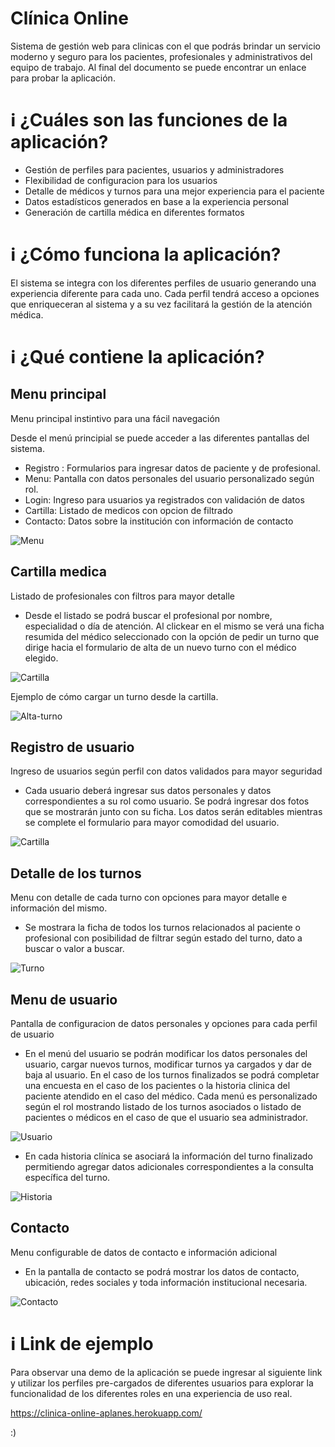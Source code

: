 # Clínica Online

Sistema de gestión web para clinicas con el que podrás brindar un servicio moderno y seguro para los pacientes, profesionales y administrativos del equipo de trabajo. 
Al final del documento se puede encontrar un enlace para probar la aplicación.


# :information_source: ¿Cuáles son las funciones de la aplicación?
- Gestión de perfiles para pacientes, usuarios y administradores
- Flexibilidad de configuracion para los usuarios
- Detalle de médicos y turnos para una mejor experiencia para el paciente
- Datos estadísticos generados en base a la experiencia personal
- Generación de cartilla médica en diferentes formatos


# :information_source: ¿Cómo funciona la aplicación?

El sistema se integra con los diferentes perfiles de usuario generando una experiencia diferente para cada uno.
Cada perfil tendrá acceso a opciones que enriqueceran al sistema y a su vez facilitará la gestión de la atención médica.

# :information_source: ¿Qué contiene la aplicación?

## Menu principal

Menu principal instintivo para una fácil navegación

Desde el menú principial se puede acceder a las diferentes pantallas del sistema.
- Registro : Formularios para ingresar datos de paciente y de profesional.
- Menu: Pantalla con datos personales del usuario personalizado según rol.
- Login: Ingreso para usuarios ya registrados con validación de datos
- Cartilla: Listado de medicos con opcion de filtrado
- Contacto: Datos sobre la institución con información de contacto

![Menu](https://firebasestorage.googleapis.com/v0/b/tp-clinica-online---labiv.appspot.com/o/private%2FimgTP2.png?alt=media&token=c260c6bb-ca9e-4eea-91e8-88e5e0a200a0 "Menu de la aplicacion")

## Cartilla medica

Listado de profesionales con filtros para mayor detalle

- Desde el listado se podrá buscar el profesional por nombre, especialidad o día de atención. Al clickear en el mismo se verá una ficha resumida del médico seleccionado con la opción de pedir un turno que dirige hacia el formulario de alta de un nuevo turno con el médico elegido.

![Cartilla](https://firebasestorage.googleapis.com/v0/b/tp-clinica-online---labiv.appspot.com/o/private%2FimgTP3.png?alt=media&token=1a1bd50f-7cce-41b8-8aab-fbff667e12d5 "Cartilla medica")

Ejemplo de cómo cargar un turno desde la cartilla.

![Alta-turno](https://firebasestorage.googleapis.com/v0/b/tp-clinica-online---labiv.appspot.com/o/private%2Fezgif.com-gif-maker.gif?alt=media&token=4bc35bd7-0329-446a-a548-d85332fdc188 "Alta-turno")


## Registro de usuario

Ingreso de usuarios según perfil con datos validados para mayor seguridad

- Cada usuario deberá ingresar sus datos personales y datos correspondientes a su rol como usuario. Se podrá ingresar dos fotos que se mostrarán junto con su ficha. Los datos serán editables mientras se complete el formulario para mayor comodidad del usuario.

![Cartilla](https://firebasestorage.googleapis.com/v0/b/tp-clinica-online---labiv.appspot.com/o/private%2FimgTP4.png?alt=media&token=76e42994-6af4-4fd9-bd99-7d818f7a06df "Registro")

## Detalle de los turnos

Menu con detalle de cada turno con opciones para mayor detalle e información del mismo.

- Se mostrara la ficha de todos los turnos relacionados al paciente o profesional con posibilidad de filtrar según estado del turno, dato a buscar o valor a buscar.

![Turno](https://firebasestorage.googleapis.com/v0/b/tp-clinica-online---labiv.appspot.com/o/private%2FimgTP1.png?alt=media&token=cd1043a9-153f-4b7b-b578-d00bcaac4a18 "Turno")

## Menu de usuario

Pantalla de configuracion de datos personales y opciones para cada perfil de usuario

- En el menú del usuario se podrán modificar los datos personales del usuario, cargar nuevos turnos, modificar turnos ya cargados y dar de baja al usuario. En el caso de los turnos finalizados se podrá completar una encuesta en el caso de los pacientes o la historia clinica del paciente atendido en el caso del médico. Cada menú es personalizado según el rol mostrando listado de los turnos asociados o listado de pacientes o médicos en el caso de que el usuario sea administrador.

![Usuario](https://firebasestorage.googleapis.com/v0/b/tp-clinica-online---labiv.appspot.com/o/private%2FimgTP6.png?alt=media&token=7e9bd2cf-d7b6-47bc-868e-f3a70c613b4c "Usuario")

- En cada historia clínica se asociará la información del turno finalizado permitiendo agregar datos adicionales correspondientes a la consulta específica del turno.

![Historia](https://firebasestorage.googleapis.com/v0/b/tp-clinica-online---labiv.appspot.com/o/private%2FCaptura%20de%20pantalla%20de%202020-06-11%2019-00-38.png?alt=media&token=62856200-4a3c-46e7-9d23-ad20d7519856 "Historia")


## Contacto

Menu configurable de datos de contacto e información adicional

- En la pantalla de contacto se podrá mostrar los datos de contacto, ubicación, redes sociales y toda información institucional necesaria.

![Contacto](https://firebasestorage.googleapis.com/v0/b/tp-clinica-online---labiv.appspot.com/o/private%2FimgTP5.png?alt=media&token=120dd88c-bcbd-4b0d-ae7e-9b0fbd164600 "Contacto")

# :information_source: Link de ejemplo

Para observar una demo de la aplicación se puede ingresar al siguiente link y utilizar los perfiles pre-cargados de diferentes usuarios para explorar la funcionalidad de los diferentes roles en una experiencia de uso real.

https://clinica-online-aplanes.herokuapp.com/

:)

